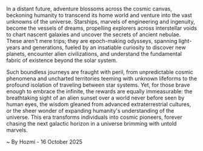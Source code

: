 
In a distant future, adventure blossoms across the cosmic canvas, beckoning humanity to transcend its home world and venture into the vast unknowns of the universe. Starships, marvels of engineering and ingenuity, become the vessels of dreams, propelling explorers across interstellar voids to chart nascent galaxies and uncover the secrets of ancient nebulae. These aren't mere trips; they are epoch-making odysseys, spanning light-years and generations, fueled by an insatiable curiosity to discover new planets, encounter alien civilizations, and understand the fundamental fabric of existence beyond the solar system.

Such boundless journeys are fraught with peril, from unpredictable cosmic phenomena and uncharted territories teeming with unknown lifeforms to the profound isolation of traveling between star systems. Yet, for those brave enough to embrace the infinite, the rewards are equally immeasurable: the breathtaking sight of an alien sunset over a world never before seen by human eyes, the wisdom gleaned from advanced extraterrestrial cultures, or the sheer wonder of expanding humanity's understanding of the universe. This era transforms individuals into cosmic pioneers, forever chasing the next galactic horizon in a universe brimming with untold marvels.

~ By Hozmi - 16 October 2025
